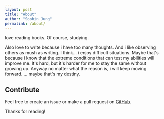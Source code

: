 ```yaml
---
layout: post
title: "About"
author: "Soobin Jung"
permalink: /about/
---
```


love reading books. Of course, studying. 

Also love to write because i have too many thoughts. And i like observing others as mush as writing. 
I think... i enjoy difficult situations. Maybe that's because i know that the extreme conditions that can test my abilities will improve me. It's hard, but it's harder for me to stay the same without growing up. Anyway no matter what the reason is, i will keep moving forward. ... maybe that's my destiny.




## Contribute
Feel free to create an issue or make a pull request on [GitHub](https://github.com/SoobinJung1013).

Thanks for reading!
